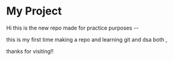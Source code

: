 # My Project
Hi this is the new repo made for practice purposes --

this is my first time making a repo and learning git and dsa both , 

thanks for visiting!!
